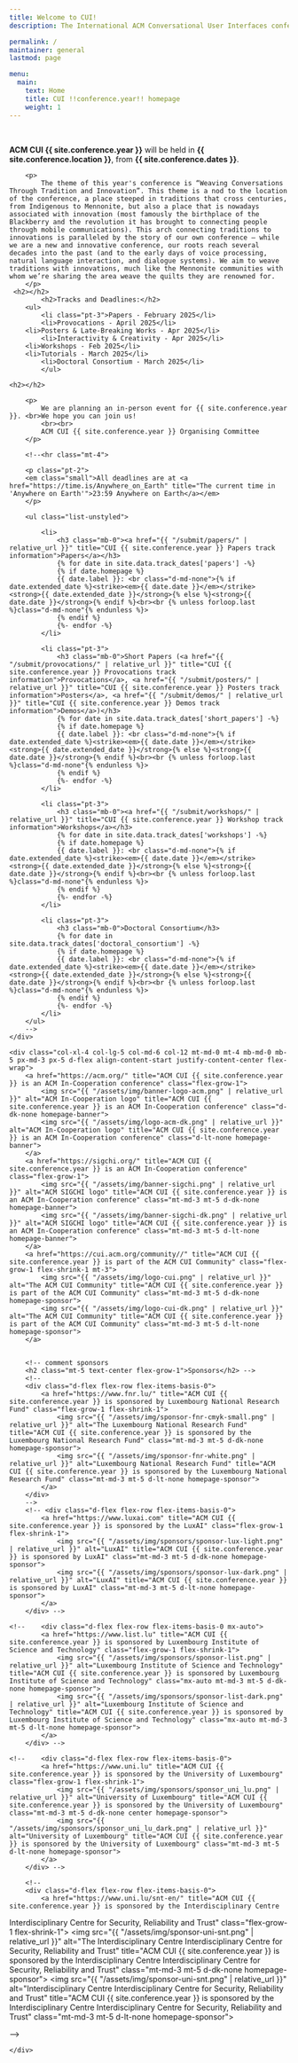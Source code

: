 ```yaml
---
title: Welcome to CUI!
description: The International ACM Conversational User Interfaces conference for !!conference.year!! will take place in !!conference.location!! from !!conference.dates!!.

permalink: /
maintainer: general
lastmod: page

menu:
  main:
    text: Home
    title: CUI !!conference.year!! homepage
    weight: 1
---
```


<br>

<div class="row">
    <!-- <div class="col-xl-12 col-lg-12 col-md-12 col-12"> -->
    <div class="col-xl-8 col-lg-7 col-12">
        <p>
            <strong>ACM CUI {{ site.conference.year }}</strong> will be held in <strong>{{ site.conference.location }}</strong>, from <strong>{{ site.conference.dates }}</strong>. 
        </p>

        <p>
            The theme of this year's conference is “Weaving Conversations Through Tradition and Innovation”. This theme is a nod to the location of the conference, a place steeped in traditions that cross centuries, from Indigenous to Mennonite, but also a place that is nowadays associated with innovation (most famously the birthplace of the Blackberry and the revolution it has brought to connecting people through mobile communications). This arch connecting traditions to innovations is paralleled by the story of our own conference – while we are a new and innovative conference, our roots reach several decades into the past (and to the early days of voice processing, natural language interaction, and dialogue systems). We aim to weave traditions with innovations, much like the Mennonite communities with whom we’re sharing the area weave the quilts they are renowned for.
        </p>
	 <h2></h2>
    		<h2>Tracks and Deadlines:</h2>
  		<ul>
    		<li class="pt-3">Papers - February 2025</li>
       		<li>Provocations - April 2025</li>
	  	<li>Posters & Late-Breaking Works - Apr 2025</li>
     		<li>Interactivity & Creativity - Apr 2025</li>
		<li>Workshops - Feb 2025</li>
   		<li>Tutorials - March 2025</li>
      		<li>Doctoral Consortium - March 2025</li>	   
       		</ul>

	<h2></h2>

		<p>
			We are planning an in-person event for {{ site.conference.year }}. <br>We hope you can join us!
			<br><br>
			ACM CUI {{ site.conference.year }} Organising Committee
		</p>

		<!--<hr class="mt-4">
		
		<p class="pt-2">
		<em class="small">All deadlines are at <a href="https://time.is/Anywhere_on_Earth" title="The current time in 'Anywhere on Earth'">23:59 Anywhere on Earth</a></em>
		</p>

		<ul class="list-unstyled">

			<li>
				<h3 class="mb-0"><a href="{{ "/submit/papers/" | relative_url }}" title="CUI {{ site.conference.year }} Papers track information">Papers</a></h3>
				{% for date in site.data.track_dates['papers'] -%}
				{% if date.homepage %}
				{{ date.label }}: <br class="d-md-none">{% if date.extended_date %}<strike><em>{{ date.date }}</em></strike> <strong>{{ date.extended_date }}</strong>{% else %}<strong>{{ date.date }}</strong>{% endif %}<br><br {% unless forloop.last %}class="d-md-none"{% endunless %}>
				{% endif %}
				{%- endfor -%}
			</li>

			<li class="pt-3">
				<h3 class="mb-0">Short Papers (<a href="{{ "/submit/provocations/" | relative_url }}" title="CUI {{ site.conference.year }} Provocations track information">Provocations</a>, <a href="{{ "/submit/posters/" | relative_url }}" title="CUI {{ site.conference.year }} Posters track information">Posters</a>, <a href="{{ "/submit/demos/" | relative_url }}" title="CUI {{ site.conference.year }} Demos track information">Demos</a>)</h3>
				{% for date in site.data.track_dates['short_papers'] -%}
				{% if date.homepage %}
				{{ date.label }}: <br class="d-md-none">{% if date.extended_date %}<strike><em>{{ date.date }}</em></strike> <strong>{{ date.extended_date }}</strong>{% else %}<strong>{{ date.date }}</strong>{% endif %}<br><br {% unless forloop.last %}class="d-md-none"{% endunless %}>
				{% endif %}
				{%- endfor -%}
			</li>

			<li class="pt-3">
				<h3 class="mb-0"><a href="{{ "/submit/workshops/" | relative_url }}" title="CUI {{ site.conference.year }} Workshop track information">Workshops</a></h3>
				{% for date in site.data.track_dates['workshops'] -%}
				{% if date.homepage %}
				{{ date.label }}: <br class="d-md-none">{% if date.extended_date %}<strike><em>{{ date.date }}</em></strike> <strong>{{ date.extended_date }}</strong>{% else %}<strong>{{ date.date }}</strong>{% endif %}<br><br {% unless forloop.last %}class="d-md-none"{% endunless %}>
				{% endif %}
				{%- endfor -%}
			</li>

			<li class="pt-3">
				<h3 class="mb-0">Doctoral Consortium</h3>
				{% for date in site.data.track_dates['doctoral_consortium'] -%}
				{% if date.homepage %}
				{{ date.label }}: <br class="d-md-none">{% if date.extended_date %}<strike><em>{{ date.date }}</em></strike> <strong>{{ date.extended_date }}</strong>{% else %}<strong>{{ date.date }}</strong>{% endif %}<br><br {% unless forloop.last %}class="d-md-none"{% endunless %}>
				{% endif %}
				{%- endfor -%}
			</li>
		</ul>
		-->
	</div>

	<div class="col-xl-4 col-lg-5 col-md-6 col-12 mt-md-0 mt-4 mb-md-0 mb-5 px-md-3 px-5 d-flex align-content-start justify-content-center flex-wrap">
		<a href="https://acm.org/" title="ACM CUI {{ site.conference.year }} is an ACM In-Cooperation conference" class="flex-grow-1">
			<img src="{{ "/assets/img/banner-logo-acm.png" | relative_url }}" alt="ACM In-Cooperation logo" title="ACM CUI {{ site.conference.year }} is an ACM In-Cooperation conference" class="d-dk-none homepage-banner">
			<img src="{{ "/assets/img/logo-acm-dk.png" | relative_url }}" alt="ACM In-Cooperation logo" title="ACM CUI {{ site.conference.year }} is an ACM In-Cooperation conference" class="d-lt-none homepage-banner">
		</a>
		<a href="https://sigchi.org/" title="ACM CUI {{ site.conference.year }} is an ACM In-Cooperation conference" class="flex-grow-1">
			<img src="{{ "/assets/img/banner-sigchi.png" | relative_url }}" alt="ACM SIGCHI logo" title="ACM CUI {{ site.conference.year }} is an ACM In-Cooperation conference" class="mt-md-3 mt-5 d-dk-none homepage-banner">
			<img src="{{ "/assets/img/banner-sigchi-dk.png" | relative_url }}" alt="ACM SIGCHI logo" title="ACM CUI {{ site.conference.year }} is an ACM In-Cooperation conference" class="mt-md-3 mt-5 d-lt-none homepage-banner">
		</a>
		<a href="https://cui.acm.org/community//" title="ACM CUI {{ site.conference.year }} is part of the ACM CUI Community" class="flex-grow-1 flex-shrink-1 mt-3">
			<img src="{{ "/assets/img/logo-cui.png" | relative_url }}" alt="The ACM CUI Community" title="ACM CUI {{ site.conference.year }} is part of the ACM CUI Community" class="mt-md-3 mt-5 d-dk-none homepage-sponsor">
			<img src="{{ "/assets/img/logo-cui-dk.png" | relative_url }}" alt="The ACM CUI Community" title="ACM CUI {{ site.conference.year }} is part of the ACM CUI Community" class="mt-md-3 mt-5 d-lt-none homepage-sponsor">
		</a>
	

		<!-- comment sponsors
		<h2 class="mt-5 text-center flex-grow-1">Sponsors</h2> -->
		<!--
		<div class="d-flex flex-row flex-items-basis-0">
			<a href="https://www.fnr.lu/" title="ACM CUI {{ site.conference.year }} is sponsored by Luxembourg National Research Fund" class="flex-grow-1 flex-shrink-1">
				<img src="{{ "/assets/img/sponsor-fnr-cmyk-small.png" | relative_url }}" alt="The Luxembourg National Research Fund" title="ACM CUI {{ site.conference.year }} is sponsored by the Luxembourg National Research Fund" class="mt-md-3 mt-5 d-dk-none homepage-sponsor">
				<img src="{{ "/assets/img/sponsor-fnr-white.png" | relative_url }}" alt="Luxembourg National Research Fund" title="ACM CUI {{ site.conference.year }} is sponsored by the Luxembourg National Research Fund" class="mt-md-3 mt-5 d-lt-none homepage-sponsor">
			</a>
		</div>
		-->
		<!-- <div class="d-flex flex-row flex-items-basis-0">
			<a href="https://www.luxai.com" title="ACM CUI {{ site.conference.year }} is sponsored by the LuxAI" class="flex-grow-1 flex-shrink-1">
				<img src="{{ "/assets/img/sponsors/sponsor-lux-light.png" | relative_url }}" alt="LuxAI" title="ACM CUI {{ site.conference.year }} is sponsored by LuxAI" class="mt-md-3 mt-5 d-dk-none homepage-sponsor">
				<img src="{{ "/assets/img/sponsors/sponsor-lux-dark.png" | relative_url }}" alt="LuxAI" title="ACM CUI {{ site.conference.year }} is sponsored by LuxAI" class="mt-md-3 mt-5 d-lt-none homepage-sponsor">
			</a>
		</div> -->
		
	<!--	<div class="d-flex flex-row flex-items-basis-0 mx-auto">
			<a href="https://www.list.lu" title="ACM CUI {{ site.conference.year }} is sponsored by Luxembourg Institute of Science and Technology" class="flex-grow-1 flex-shrink-1">
				<img src="{{ "/assets/img/sponsors/sponsor-list.png" | relative_url }}" alt="Luxembourg Institute of Science and Technology" title="ACM CUI {{ site.conference.year }} is sponsored by Luxembourg Institute of Science and Technology" class="mx-auto mt-md-3 mt-5 d-dk-none homepage-sponsor">
				<img src="{{ "/assets/img/sponsors/sponsor-list-dark.png" | relative_url }}" alt="Luxembourg Institute of Science and Technology" title="ACM CUI {{ site.conference.year }} is sponsored by Luxembourg Institute of Science and Technology" class="mx-auto mt-md-3 mt-5 d-lt-none homepage-sponsor">
			</a>
		</div> -->

	<!--	<div class="d-flex flex-row flex-items-basis-0">
			<a href="https://www.uni.lu" title="ACM CUI {{ site.conference.year }} is sponsored by the University of Luxembourg" class="flex-grow-1 flex-shrink-1">
				<img src="{{ "/assets/img/sponsors/sponsor_uni_lu.png" | relative_url }}" alt="University of Luxembourg" title="ACM CUI {{ site.conference.year }} is sponsored by the University of Luxembourg" class="mt-md-3 mt-5 d-dk-none center homepage-sponsor">
				<img src="{{ "/assets/img/sponsors/sponsor_uni_lu_dark.png" | relative_url }}" alt="University of Luxembourg" title="ACM CUI {{ site.conference.year }} is sponsored by the University of Luxembourg" class="mt-md-3 mt-5 d-lt-none homepage-sponsor">
			</a>
		</div> -->

		<!--
		<div class="d-flex flex-row flex-items-basis-0">
			<a href="https://www.uni.lu/snt-en/" title="ACM CUI {{ site.conference.year }} is sponsored by the Interdisciplinary Centre
Interdisciplinary Centre for Security, Reliability and Trust" class="flex-grow-1 flex-shrink-1">
				<img src="{{ "/assets/img/sponsor-uni-snt.png" | relative_url }}" alt="The Interdisciplinary Centre
Interdisciplinary Centre for Security, Reliability and Trust" title="ACM CUI {{ site.conference.year }} is sponsored by the Interdisciplinary Centre
Interdisciplinary Centre for Security, Reliability and Trust" class="mt-md-3 mt-5 d-dk-none homepage-sponsor">
				<img src="{{ "/assets/img/sponsor-uni-snt.png" | relative_url }}" alt="Interdisciplinary Centre
Interdisciplinary Centre for Security, Reliability and Trust" title="ACM CUI {{ site.conference.year }} is sponsored by the Interdisciplinary Centre
Interdisciplinary Centre for Security, Reliability and Trust" class="mt-md-3 mt-5 d-lt-none homepage-sponsor">
			</a>
		</div>
		-->
		
		
	</div>
</div>
